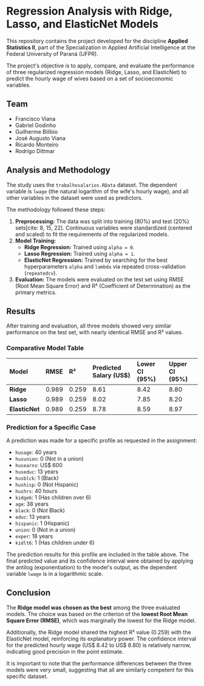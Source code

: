 # Regression Analysis with Ridge, Lasso, and ElasticNet Models

This repository contains the project developed for the discipline **Applied Statistics II**, part of the Specialization in Applied Artificial Intelligence at the Federal University of Paraná (UFPR).

The project's objective is to apply, compare, and evaluate the performance of three regularized regression models (Ridge, Lasso, and ElasticNet) to predict the hourly wage of wives based on a set of socioeconomic variables.

## Team

* Francisco Viana  
* Gabriel Godinho
* Guilherme Bilibio
* José Augusto Viana
* Ricardo Monteiro
* Rodrigo Dittmar

## Analysis and Methodology

The study uses the `trabalhosalarios.RData` dataset. The dependent variable is `lwage` (the natural logarithm of the wife's hourly wage), and all other variables in the dataset were used as predictors.

The methodology followed these steps:
1.  **Preprocessing:** The data was split into training (80%) and test (20%) sets[cite: 8, 15, 22]. Continuous variables were standardized (centered and scaled) to fit the requirements of the regularized models.
2.  **Model Training:**
    * **Ridge Regression:** Trained using `alpha = 0`.
    * **Lasso Regression:** Trained using `alpha = 1`.
    * **ElasticNet Regression:** Trained by searching for the best hyperparameters `alpha` and `lambda` via repeated cross-validation (`repeatedcv`).
3.  **Evaluation:** The models were evaluated on the test set using RMSE (Root Mean Square Error) and R² (Coefficient of Determination) as the primary metrics.

## Results

After training and evaluation, all three models showed very similar performance on the test set, with nearly identical RMSE and R² values.

### Comparative Model Table

| Model | RMSE | R² | Predicted Salary (US$) | Lower CI (95%) | Upper CI (95%) |
| :--- | :--- | :--- | :--- | :--- | :--- |
| **Ridge** | 0.989 | 0.259 | 8.61 | 8.42 | 8.80 |
| **Lasso** | 0.989 | 0.259 | 8.02 | 7.85 | 8.20 |
| **ElasticNet** | 0.989 | 0.259 | 8.78 | 8.59 | 8.97 |

### Prediction for a Specific Case

A prediction was made for a specific profile as requested in the assignment:

* `husage`: 40 years 
* `husunion`: 0 (Not in a union) 
* `husearns`: US$ 600 
* `huseduc`: 13 years 
* `husblck`: 1 (Black) 
* `hushisp`: 0 (Not Hispanic) 
* `hushrs`: 40 hours 
* `kidge6`: 1 (Has children over 6) 
* `age`: 38 years 
* `black`: 0 (Not Black) 
* `educ`: 13 years 
* `hispanic`: 1 (Hispanic) 
* `union`: 0 (Not in a union) 
* `exper`: 18 years 
* `kidlt6`: 1 (Has children under 6) 

The prediction results for this profile are included in the table above. The final predicted value and its confidence interval were obtained by applying the antilog (exponentiation) to the model's output, as the dependent variable `lwage` is in a logarithmic scale.

## Conclusion

The **Ridge model was chosen as the best** among the three evaluated models. The choice was based on the criterion of the **lowest Root Mean Square Error (RMSE)**, which was marginally the lowest for the Ridge model.

Additionally, the Ridge model shared the highest R² value (0.259) with the ElasticNet model, reinforcing its explanatory power. The confidence interval for the predicted hourly wage (US$ 8.42 to US$ 8.80) is relatively narrow, indicating good precision in the point estimate.

It is important to note that the performance differences between the three models were very small, suggesting that all are similarly competent for this specific dataset.